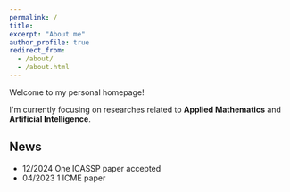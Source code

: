 ```yaml
---
permalink: /
title:
excerpt: "About me"
author_profile: true
redirect_from: 
  - /about/
  - /about.html
---
```


Welcome to my personal homepage!  

I'm currently focusing on researches related to **Applied Mathematics** and **Artificial Intelligence**.

## News
- 12/2024 One ICASSP paper accepted 
- 04/2023 1 ICME paper
